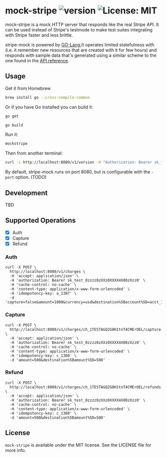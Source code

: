 # mock-stripe  ![version](https://img.shields.io/badge/version-1.0.1--Mock-orange.svg?style=flat) ![License: MIT](http://img.shields.io/badge/license-MIT-blue.svg?style=flat)

mock-stripe is a mock HTTP server that responds like the real Stripe API. It
can be used instead of Stripe's testmode to make test suites integrating with
Stripe faster and less brittle.

stripe-mock is powered by [GO-Lang](http://www.golangbootcamp.com/book/intro),It operates limited statefulness with 
(i.e. it remember new resources that are created with it for few hours) and responds
with sample data that's generated using a similar scheme to the one found in
the [API reference](https://stripe.com/docs/api).

## Usage

Get it from Homebrew

~~~ sh
brew install go --cross-compile-common
~~~

Or if you have Go installed you can build it:

~~~ sh
go get 

go build
~~~

Run it:

~~~ sh
mockstripe
~~~

Then from another terminal:

~~~ sh
curl -i http://localhost:8080/v1/version -H "Authorization: Bearer sk_test_123"
~~~

By default, stripe-mock runs on port 8080, but is configurable with the
`-port` option. (TODO)

## Development
TBD

## Supported Operations

- [x] Auth
- [x] Capture
- [x] Refund

### Auth
~~~
curl -X POST \
  http://localhost:8080/v1/charges \
  -H 'accept: application/json' \
  -H 'authorization: Bearer sk_test_0zzzz0zXXzOXXXX4X00zXzz0' \
  -H 'cache-control: no-cache' \
  -H 'content-type: application/x-www-form-urlencoded' \
  -H 'idempotency-key: a_1307' \
  -d 'capture=false&amount=1000&currency=usd&destination%5Baccount%5D=acct_1AsDVNAeE9ZhXsLk&destination%5Bamount%5D=1000&source%5Baddress_line1%5D=2145%20Hamilton%20Avenue&source%5Baddress_city%5D=San%20Jose&source%5Bobject%5D=card&source%5Bnumber%5D=4000000000000077&source%5Bexp_year%5D=2022&source%5Bexp_month%5D=1&source%5Bname%5D=QIB&source%5Baddress_state%5D=CA&source%5Baddress_zip%5D=95125&source%5Baddress_country%5D=US&description=eBay%3A%20pkv_usa'
~~~

### Capture
~~~
curl -X POST \
  http://localhost:8080/v1/charges/ch_1TESTAGQ2G0H1tnT4CMErOEL/capture \
  -H 'accept: application/json' \
  -H 'authorization: Bearer sk_test_0zzzz0zXXzOXXXX4X00zXzz0' \
  -H 'cache-control: no-cache' \
  -H 'content-type: application/x-www-form-urlencoded' \
  -H 'idempotency-key: c_1308' \
  -d 'amount=500&destination%5Bamount%5D=500'
~~~

### Refund
~~~
curl -X POST \
  http://localhost:8080/v1/charges/ch_1TESTAGQ2G0H1tnT4CMErOEL/refunds \
  -H 'accept: application/json' \
  -H 'authorization: Bearer sk_test_0zzzz0zXXzOXXXX4X00zXzz0' \
  -H 'cache-control: no-cache' \
  -H 'content-type: application/x-www-form-urlencoded' \
  -H 'idempotency-key: c_1308' \
  -d 'amount=500&destination%5Bamount%5D=500'
~~~

## License

 `mock-stripe` is available under the MIT license. See the LICENSE file for more info.
